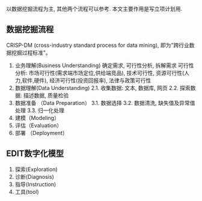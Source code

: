 以数据挖掘流程为主, 其他两个流程可以参考. 本文主要作用是写立项计划用.


## 数据挖掘流程
CRISP-DM (cross-industry standard process for data mining), 即为"跨行业数据挖掘过程标准"。

1. 业务理解(Business Understanding)
确定需求, 可行性分析, 拆解需求
可行性分析: 市场可行性(需求端市场定位,供给端竞品), 技术可行性, 资源可行性(人力,软件,硬件), 经济可行性(投资回报率), 法律与政策可行性
2. 数据理解(Data Understanding)
2.1. 收集数据: 文本, 数据库, 网页
2.2. 探索数据: 描述数据, 质量检验
3. 数据准备 （Data Preparation）
3.1. 数据选择
3.2. 数据清洗, 缺失值及异常值处理
3.3. 归一化处理
4. 建模（Modeling）
5. 评估（Evaluation）
6. 部署 （Deployment）

## EDIT数字化模型
1. 探索(Exploration)
2. 诊断(Diagnosis)
3. 指导(Instruction)
4. 工具(tool)